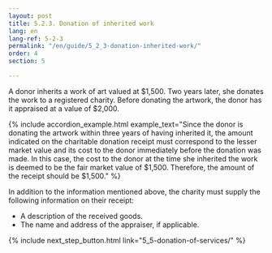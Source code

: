 ```yaml
---
layout: post
title: 5.2.3. Donation of inherited work
lang: en
lang-ref: 5-2-3
permalink: "/en/guide/5_2_3-donation-inherited-work/"
order: 4
section: 5

---
```

A donor inherits a work of art valued at $1,500. Two years later, she donates the work to a registered charity. Before donating the artwork, the donor has it appraised at a value of $2,000.

{% include accordion_example.html
example_text="Since the donor is donating the artwork within three years of having inherited it, the amount indicated on the charitable donation receipt must correspond to the lesser market value and its cost to the donor immediately before the donation was made. In this case, the cost to the donor at the time she inherited the work is deemed to be the fair market value of $1,500. Therefore, the amount of the receipt should be $1,500."
%}

In addition to the information mentioned above, the charity must supply the following information on their receipt:

* A description of the received goods.
* The name and address of the appraiser, if applicable.

{% include next_step_button.html link="5_5-donation-of-services/" %}